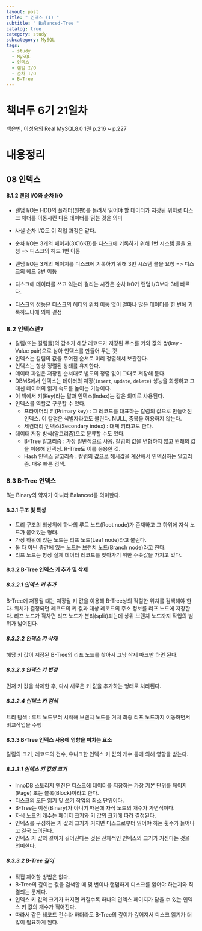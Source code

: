 ```yaml
---
layout: post
title: " 인덱스 (1) "
subtitle: " Balanced-Tree "
catalog: true
category: study
subcategory: MySQL
tags:
  - study
  - MySQL
  - 인덱스
  - 랜덤 I/O
  - 순차 I/O
  - B-Tree
---
```


# 책너두 6기 21일차

백은빈, 이성욱의 Real MySQL8.0 1권 p.216 ~ p.227

# 내용정리

## 08 인덱스

#### 8.1.2 랜덤 I/O와 순차 I/O

- 랜덤 I/O는 HDD의 플래터(원판)를 돌려서 읽어야 할 데이터가 저장된 위치로 디스크 헤더를 이동시킨 다음 데이터를 읽는 것을 의미
- 사실 순차 I/O도 이 작업 과정은 같다.
- 순차 I/O는 3개의 페이지(3X16KB)를 디스크에 기록하기 위해 1번 시스템 콜을 요청 => 디스크의 헤드 1번 이동
- 랜덤 I/O는 3개의 페이지를 디스크에 기록하기 위해 3번 시스템 콜을 요청 => 디스크의 헤드 3번 이동
- 디스크에 데이터를 쓰고 익는데 걸리는 시간은 순차 I/O가 랜덤 I/O보다 3배 빠르다.

- 디스크의 성능은 디스크의 헤더의 위치 이동 없이 얼마나 많은 데이터를 한 번에 기록하느냐에 의해 결정

### 8.2 인덱스란?

- 칼럼(또는 칼럼들)의 갑소가 해당 레코드가 저장된 주소를 키와 값의 쌍(key - Value pair)으로 삼아 인덱스를 만들어 두는 것
- 인덱스는 칼럼의 값을 주어진 순서로 미리 정렬해서 보관한다.
- 인덱스는 항상 정렬된 상태를 유지한다.
- 데이터 파일은 저장된 순서대로 별도의 정렬 없이 그대로 저장해 둔다.
- DBMS에서 인덱스는 데이터의 저장(`insert`, `update`, `delete`) 성능을 희생하고 그 대신 데이터의 읽기 속도를 높이는 기능이다.
- 이 책에서 키(Key)라는 말과 인덱스(Index)는 같은 의미로 사용된다. 
- 인덱스를 역할로 구분할 수 있다.
  - 프라이머리 키(Primary key) : 그 레코드를 대표하는 칼럼의 값으로 만들어진 인덱스. 이 칼럼은 식별자라고도 불린다. NULL, 중복을 허용하지 않는다.
  - 세컨더리 인덱스(Secondary index) : 대체 키라고도 한다.
- 데이터 저장 방식(알고리즘)으로 분류할 수도 있다.
  - B-Tree 알고리즘 : 가장 일반적으로 사용. 칼럼의 값을 변형하지 않고 원래의 값을 이용해 인덱싱. R-Tree도 이를 응용한 것.
  - Hash 인덱스 알고리즘 : 칼럼의 값으로 해시값을 계산해서 인덱싱하는 알고리즘. 매우 빠른 검색.

### 8.3 B-Tree 인덱스

B는 Binary의 약자가 아니라 Balanced를 의미한다.

#### 8.3.1 구조 및 특성

- 트리 구조의 최상위에 하나의 루트 노드(Root node)가 존재하고 그 하위에 자식 노드가 붙어있는 형태.
- 가장 하위에 있는 노드는 리프 노드(Leaf node)라고 불린다.
- 둘 다 아닌 중간에 있는 노드는 브랜치 노드(Branch node)라고 한다.
- 리프 노드는 항상 실제 데이터 레코드를 찾아가기 위한 주솟값을 가지고 있다.

#### 8.3.2 B-Tree 인덱스 키 추가 및 삭제

##### 8.3.2.1 인덱스 키 추가

B-Tree에 저장될 떄는 저장될 키 값을 이용해 B-Tree상의 적절한 위치를 검색해야 한다. 위치가 결정되면 레코드의 키 값과 대상 레코드의 주소 정보를 리프 노드에 저장한다. 리프 노드가 꽉차면 리프 노드가 분리(split)되는데 상위 브랜치 노드까지 작업의 범위가 넓어진다.

##### 8.3.2.2 인덱스 키 삭제

해당 키 값이 저장된 B-Tree의 리프 노드를 찾아서 그냥 삭제 마크만 하면 된다.

##### 8.3.2.3 인덱스 키 변경

먼저 키 값을 삭제한 후, 다시 새로운 키 값을 추가하는 형태로 처리된다.

##### 8.3.2.4 인덱스 키 검색

트리 탐색 : 루트 노드부터 시작해 브랜치 노드를 거쳐 최종 리프 노드까지 이동하면서 비교작업을 수행

#### 8.3.3 B-Tree 인덱스 사용에 영향을 미치는 요소

칼럼의 크기, 레코드의 건수, 유니크한 인덱스 키 값의 개수 등에 의해 영향을 받는다.

##### 8.3.3.1 인덱스 키 값의 크기

- InnoDB 스토리지 엔진은 디스크에 데이터를 저장하는 가장 기본 단위를 페이지(Page) 또는 블록(Block)이라고 한다.
- 디스크의 모든 읽기 및 쓰기 작업의 최소 단위이다.
- B-Tree는 이진(Binary)가 아니기 때문에 자식 노드의 개수가 가변적이다.
- 자식 노드의 개수는 페이지 크기와 키 값의 크기에 따라 결정된다.
- 인덱스를 구성하는 키 값의 크기가 커지면 디스크로부터 읽어야 하는 횟수가 늘어나고 결국 느려진다.
- 인덱스 키 값의 길이가 길어진다는 것은 전체적인 인덱스의 크기가 커진다는 것을 의미한다.

##### 8.3.3.2 B-Tree 깊이

- 직접 제어할 방법은 없다.
- B-Tree의 깊이는 값을 검색할 때 몇 번이나 랜덤하게 디스크를 읽어야 하는지와 직결되는 문제다.
- 인덱스 키 값의 크기가 커지면 커질수록 하나의 인덱스 페이지가 담을 수 있는 인덱스 키 값의 개수가 적어진다.
- 따라서 같은 레코드 건수라 하더라도 B-Tree의 깊이가 깊어져서 디스크 읽기가 더 많이 필요하게 된다.